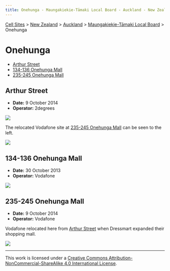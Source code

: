 ```yaml
---
title: Onehunga - Maungakiekie-Tāmaki Local Board - Auckland - New Zealand - Cell Sites
---
```


[Cell Sites](../../../) > [New Zealand](../../) > [Auckland](../) > [Maungakiekie-Tāmaki Local Board](./) > Onehunga 

# Onehunga

* [Arthur Street](#arthur-street)
* [134-136 Onehunga Mall](#134-136-onehunga-mall)
* [235-245 Onehunga Mall](#235-245-onehunga-mall)

## Arthur Street

* **Date:** 9 October 2014
* **Operator:** 2degrees

![](https://f001.backblazeb2.com/file/CellSites/NZ/AUK/Maungakiekie-T%C4%81maki/20141009-173554.jpg)

The relocated Vodafone site at [235-245 Onehunga Mall](#235-245-onehunga-mall) can be seen to the left.

![](https://f001.backblazeb2.com/file/CellSites/NZ/AUK/Maungakiekie-T%C4%81maki/20141009-173807.jpg)

## 134-136 Onehunga Mall

* **Date:** 30 October 2013
* **Operator:** Vodafone

![](https://f001.backblazeb2.com/file/CellSites/NZ/AUK/Maungakiekie-T%C4%81maki/20131030-120235.jpg)

## 235-245 Onehunga Mall

* **Date:** 9 October 2014
* **Operator:** Vodafone

Vodafone relocated here from [Arthur Street](#arthur-street) when Dressmart expanded their shopping mall.

![](https://f001.backblazeb2.com/file/CellSites/NZ/AUK/Maungakiekie-T%C4%81maki/20141009-173112.jpg)

---

This work is licensed under a [Creative Commons Attribution-NonCommercial-ShareAlike 4.0 International License](http://creativecommons.org/licenses/by-nc-sa/4.0/).
